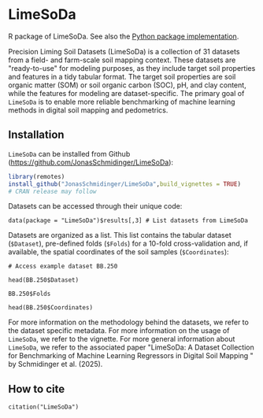 
# LimeSoDa

R package of LimeSoDa. See also the [Python package implementation](https://github.com/a11to1n3/LimeSoDa).

Precision Liming Soil Datasets (LimeSoDa) is a collection of 31 datasets from a field- and farm-scale soil mapping context. These datasets are "ready-to-use" for modeling purposes, as they include target soil properties and features in a tidy tabular format. The target soil properties are soil organic matter (SOM) or soil organic carbon (SOC), pH, and clay content, while the features for modeling are dataset-specific. The primary goal of `LimeSoDa` is to enable more reliable benchmarking of machine learning methods in digital soil mapping and pedometrics.
<!-- badges: start -->
<!-- badges: end -->

## Installation

`LimeSoDa` can be installed from Github (https://github.com/JonasSchmidinger/LimeSoDa):

``` r
library(remotes)
install_github("JonasSchmidinger/LimeSoDa",build_vignettes = TRUE)
# CRAN release may follow

```

Datasets can be accessed through their unique code:

```{r}
data(package = "LimeSoDa")$results[,3] # List datasets from LimeSoDa
```

Datasets are organized as a list. This list contains the tabular dataset (`$Dataset`), pre-defined folds (`$Folds`) for a 10-fold cross-validation and, if available, the spatial coordinates of the soil samples (`$Coordinates`):

```{r}
# Access example dataset BB.250

head(BB.250$Dataset)

BB.250$Folds

head(BB.250$Coordinates)
```

For more information on the methodology behind the datasets, we refer to the dataset specific metadata.
For more information on the usage of `LimeSoDa`, we refer to the vignette.
For more general information about `LimeSoDa`, we refer to the associated paper "LimeSoDa: A Dataset Collection for Benchmarking of Machine Learning Regressors in Digital Soil Mapping " by Schmidinger et al. (2025).


## How to cite

```{r}
citation("LimeSoDa")
```
